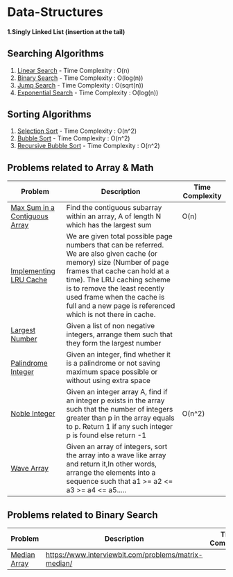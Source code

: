 # Data-Structures
<h4>1.Singly Linked List (insertion at the tail)</h4>

## Searching Algorithms
1. [Linear Search](searching-algorithms/LinearSearch.java) - Time Complexity : O(n)
2. [Binary Search](searching-algorithms/BinarySearch.java) - Time Complexity : O(log(n))
3. [Jump Search](searching-algorithms/JumpSearch.java) - Time Complexity : O(sqrt(n))
4. [Exponential Search](searching-algorithms/ExponentialSearch.java) - Time Complexity : O(log(n)) 

## Sorting Algorithms
1. [Selection Sort](sorting-algorithms/SelectionSort.java) - Time Complexity : O(n^2)
2. [Bubble Sort](sorting-algorithms/BubbleSort.java) - Time Complexity : O(n^2)
3. [Recursive Bubble Sort](sorting-algorithms/RecursiveBubbleSort.java) - Time Complexity : O(n^2)

## Problems related to Array & Math

| Problem     | Description | Time Complexity|
|  ---        |     ----    |          ---  |
| [Max Sum in a Contiguous Array](problems/maxSum.java)      | Find the contiguous subarray within an array, A of length N which has the largest sum       | O(n)   |
| [Implementing LRU Cache](problems/LRUCache.java)   | We are given total possible page numbers that can be referred. We are also given cache (or memory) size (Number of page frames that cache can hold at a time). The LRU caching scheme is to remove the least recently used frame when the cache is full and a new page is referenced which is not there in cache.        |       |
| [Largest Number](problems/LargestNumber.java)      | Given a list of non negative integers, arrange them such that they form the largest number       |    |
| [Palindrome Integer](problems/PalindromeInteger.java)      | Given an integer, find whether it is a palindrome or not saving maximum space possible or without using extra space      |    |
| [Noble Integer](problems/NobleInteger.java)      | Given an integer array A, find if an integer p exists in the array such that the number of integers greater than p in the array equals to p. Return 1 if any such integer p is found else return -1       | O(n^2)   |
| [Wave Array](problems/WaveArray.java)      | Given an array of integers, sort the array into a wave like array and return it,In other words, arrange the elements into a sequence such that a1 >= a2 <= a3 >= a4 <= a5.....       |    |
## Problems related to Binary Search 

| Problem     | Description | Time Complexity|
|  ---        |     ----    |          ---  |
| [Median Array](binary-search/MedianArray.java)      | https://www.interviewbit.com/problems/matrix-median/       |    |
